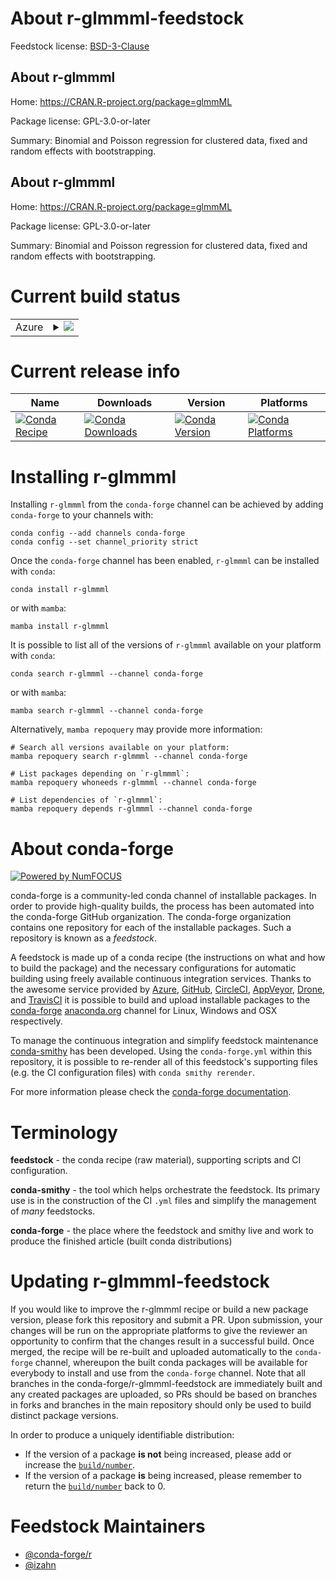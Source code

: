 About r-glmmml-feedstock
========================

Feedstock license: [BSD-3-Clause](https://github.com/conda-forge/r-glmmml-feedstock/blob/main/LICENSE.txt)


About r-glmmml
--------------

Home: https://CRAN.R-project.org/package=glmmML

Package license: GPL-3.0-or-later

Summary: Binomial and Poisson regression for clustered data, fixed and random effects with bootstrapping.

About r-glmmml
--------------

Home: https://CRAN.R-project.org/package=glmmML

Package license: GPL-3.0-or-later

Summary: Binomial and Poisson regression for clustered data, fixed and random effects with bootstrapping.

Current build status
====================


<table>
    
  <tr>
    <td>Azure</td>
    <td>
      <details>
        <summary>
          <a href="https://dev.azure.com/conda-forge/feedstock-builds/_build/latest?definitionId=14767&branchName=main">
            <img src="https://dev.azure.com/conda-forge/feedstock-builds/_apis/build/status/r-glmmml-feedstock?branchName=main">
          </a>
        </summary>
        <table>
          <thead><tr><th>Variant</th><th>Status</th></tr></thead>
          <tbody><tr>
              <td>linux_64_r_base4.3</td>
              <td>
                <a href="https://dev.azure.com/conda-forge/feedstock-builds/_build/latest?definitionId=14767&branchName=main">
                  <img src="https://dev.azure.com/conda-forge/feedstock-builds/_apis/build/status/r-glmmml-feedstock?branchName=main&jobName=linux&configuration=linux%20linux_64_r_base4.3" alt="variant">
                </a>
              </td>
            </tr><tr>
              <td>linux_64_r_base4.4</td>
              <td>
                <a href="https://dev.azure.com/conda-forge/feedstock-builds/_build/latest?definitionId=14767&branchName=main">
                  <img src="https://dev.azure.com/conda-forge/feedstock-builds/_apis/build/status/r-glmmml-feedstock?branchName=main&jobName=linux&configuration=linux%20linux_64_r_base4.4" alt="variant">
                </a>
              </td>
            </tr><tr>
              <td>osx_64_r_base4.3</td>
              <td>
                <a href="https://dev.azure.com/conda-forge/feedstock-builds/_build/latest?definitionId=14767&branchName=main">
                  <img src="https://dev.azure.com/conda-forge/feedstock-builds/_apis/build/status/r-glmmml-feedstock?branchName=main&jobName=osx&configuration=osx%20osx_64_r_base4.3" alt="variant">
                </a>
              </td>
            </tr><tr>
              <td>osx_64_r_base4.4</td>
              <td>
                <a href="https://dev.azure.com/conda-forge/feedstock-builds/_build/latest?definitionId=14767&branchName=main">
                  <img src="https://dev.azure.com/conda-forge/feedstock-builds/_apis/build/status/r-glmmml-feedstock?branchName=main&jobName=osx&configuration=osx%20osx_64_r_base4.4" alt="variant">
                </a>
              </td>
            </tr><tr>
              <td>win_64_r_base4.3</td>
              <td>
                <a href="https://dev.azure.com/conda-forge/feedstock-builds/_build/latest?definitionId=14767&branchName=main">
                  <img src="https://dev.azure.com/conda-forge/feedstock-builds/_apis/build/status/r-glmmml-feedstock?branchName=main&jobName=win&configuration=win%20win_64_r_base4.3" alt="variant">
                </a>
              </td>
            </tr><tr>
              <td>win_64_r_base4.4</td>
              <td>
                <a href="https://dev.azure.com/conda-forge/feedstock-builds/_build/latest?definitionId=14767&branchName=main">
                  <img src="https://dev.azure.com/conda-forge/feedstock-builds/_apis/build/status/r-glmmml-feedstock?branchName=main&jobName=win&configuration=win%20win_64_r_base4.4" alt="variant">
                </a>
              </td>
            </tr>
          </tbody>
        </table>
      </details>
    </td>
  </tr>
</table>

Current release info
====================

| Name | Downloads | Version | Platforms |
| --- | --- | --- | --- |
| [![Conda Recipe](https://img.shields.io/badge/recipe-r--glmmml-green.svg)](https://anaconda.org/conda-forge/r-glmmml) | [![Conda Downloads](https://img.shields.io/conda/dn/conda-forge/r-glmmml.svg)](https://anaconda.org/conda-forge/r-glmmml) | [![Conda Version](https://img.shields.io/conda/vn/conda-forge/r-glmmml.svg)](https://anaconda.org/conda-forge/r-glmmml) | [![Conda Platforms](https://img.shields.io/conda/pn/conda-forge/r-glmmml.svg)](https://anaconda.org/conda-forge/r-glmmml) |

Installing r-glmmml
===================

Installing `r-glmmml` from the `conda-forge` channel can be achieved by adding `conda-forge` to your channels with:

```
conda config --add channels conda-forge
conda config --set channel_priority strict
```

Once the `conda-forge` channel has been enabled, `r-glmmml` can be installed with `conda`:

```
conda install r-glmmml
```

or with `mamba`:

```
mamba install r-glmmml
```

It is possible to list all of the versions of `r-glmmml` available on your platform with `conda`:

```
conda search r-glmmml --channel conda-forge
```

or with `mamba`:

```
mamba search r-glmmml --channel conda-forge
```

Alternatively, `mamba repoquery` may provide more information:

```
# Search all versions available on your platform:
mamba repoquery search r-glmmml --channel conda-forge

# List packages depending on `r-glmmml`:
mamba repoquery whoneeds r-glmmml --channel conda-forge

# List dependencies of `r-glmmml`:
mamba repoquery depends r-glmmml --channel conda-forge
```


About conda-forge
=================

[![Powered by
NumFOCUS](https://img.shields.io/badge/powered%20by-NumFOCUS-orange.svg?style=flat&colorA=E1523D&colorB=007D8A)](https://numfocus.org)

conda-forge is a community-led conda channel of installable packages.
In order to provide high-quality builds, the process has been automated into the
conda-forge GitHub organization. The conda-forge organization contains one repository
for each of the installable packages. Such a repository is known as a *feedstock*.

A feedstock is made up of a conda recipe (the instructions on what and how to build
the package) and the necessary configurations for automatic building using freely
available continuous integration services. Thanks to the awesome service provided by
[Azure](https://azure.microsoft.com/en-us/services/devops/), [GitHub](https://github.com/),
[CircleCI](https://circleci.com/), [AppVeyor](https://www.appveyor.com/),
[Drone](https://cloud.drone.io/welcome), and [TravisCI](https://travis-ci.com/)
it is possible to build and upload installable packages to the
[conda-forge](https://anaconda.org/conda-forge) [anaconda.org](https://anaconda.org/)
channel for Linux, Windows and OSX respectively.

To manage the continuous integration and simplify feedstock maintenance
[conda-smithy](https://github.com/conda-forge/conda-smithy) has been developed.
Using the ``conda-forge.yml`` within this repository, it is possible to re-render all of
this feedstock's supporting files (e.g. the CI configuration files) with ``conda smithy rerender``.

For more information please check the [conda-forge documentation](https://conda-forge.org/docs/).

Terminology
===========

**feedstock** - the conda recipe (raw material), supporting scripts and CI configuration.

**conda-smithy** - the tool which helps orchestrate the feedstock.
                   Its primary use is in the construction of the CI ``.yml`` files
                   and simplify the management of *many* feedstocks.

**conda-forge** - the place where the feedstock and smithy live and work to
                  produce the finished article (built conda distributions)


Updating r-glmmml-feedstock
===========================

If you would like to improve the r-glmmml recipe or build a new
package version, please fork this repository and submit a PR. Upon submission,
your changes will be run on the appropriate platforms to give the reviewer an
opportunity to confirm that the changes result in a successful build. Once
merged, the recipe will be re-built and uploaded automatically to the
`conda-forge` channel, whereupon the built conda packages will be available for
everybody to install and use from the `conda-forge` channel.
Note that all branches in the conda-forge/r-glmmml-feedstock are
immediately built and any created packages are uploaded, so PRs should be based
on branches in forks and branches in the main repository should only be used to
build distinct package versions.

In order to produce a uniquely identifiable distribution:
 * If the version of a package **is not** being increased, please add or increase
   the [``build/number``](https://docs.conda.io/projects/conda-build/en/latest/resources/define-metadata.html#build-number-and-string).
 * If the version of a package **is** being increased, please remember to return
   the [``build/number``](https://docs.conda.io/projects/conda-build/en/latest/resources/define-metadata.html#build-number-and-string)
   back to 0.

Feedstock Maintainers
=====================

* [@conda-forge/r](https://github.com/conda-forge/r/)
* [@izahn](https://github.com/izahn/)


